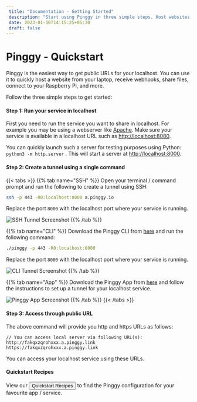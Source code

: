 ```yaml
---
 title: "Documentation - Getting Started" 
 description: "Start using Pinggy in three simple steps. Host websites, receive webhooks, share files, and connect to your localhost remotely with ease. Explore the quickstart guide now."
 date: 2023-01-10T14:15:25+05:30 
 draft: false 
---
```


# Pinggy - Quickstart

Pinggy is the easiest way to get public URLs for your localhost. You can use it to quickly host a website from your laptop, receive webhooks, share files, connect to your Raspberry Pi, and more.

Follow the three simple steps to get started:

#### Step 1: Run your service in localhost

First you need to run the service you want to share in localhost. For example you may be using a webserver like <a href="https://httpd.apache.org" target="_blank">Apache</a>. Make sure your service is available in a localhost URL such as <a href="http://localhost:8080" target="_blank">http://localhost:8080</a>.

You can quickly launch such a server for testing purposes using Python: `python3 -m http.server` .
This will start a server at <a href="http://localhost:8000" target="_blank">http://localhost:8000</a>.

#### Step 2: Create a tunnel using a single command

{{< tabs >}}
{{% tab name="SSH" %}}
Open your terminal / command prompt and run the following to create a tunnel using SSH:

```bash
ssh -p 443 -R0:localhost:8000 a.pinggy.io
```

Replace the port `8000` with the localhost port where your service is running.

![SSH Tunnel Screenshot](/assets/ssh_tui_screenshot.png)
{{% /tab %}}

{{% tab name="CLI" %}}
Download the Pinggy CLI from <a href="/cli/" target="_blank">here</a> and run the following command:

```bash
./pinggy -p 443 -R0:localhost:8000
```
Replace the port `8000` with the localhost port where your service is running.

![CLI Tunnel Screenshot](/assets/cli_tui.png)
{{% /tab %}}

{{% tab name="App" %}}
Download the Pinggy App from <a href="/app/" target="_blank">here</a> and follow the instructions to set up a tunnel for your localhost service.

![Pinggy App Screenshot](/assets/app5.webp)
{{% /tab %}}
{{< /tabs >}}

#### Step 3: Access through public URL

The above command will provide you http and https URLs as follows:

```
// You can access local server via following URL(s):
http://fakqxzqrohxxx.a.pinggy.link
https://fakqxzqrohxxx.a.pinggy.link
```

You can access your localhost service using these URLs.

#### Quickstart Recipes

View our <a href="/quickstart/" target="_blank"><button type="button" class="btn btn-dark">Quickstart Recipes</button></a> to find the Pinggy configuration for your favourite app / service.
